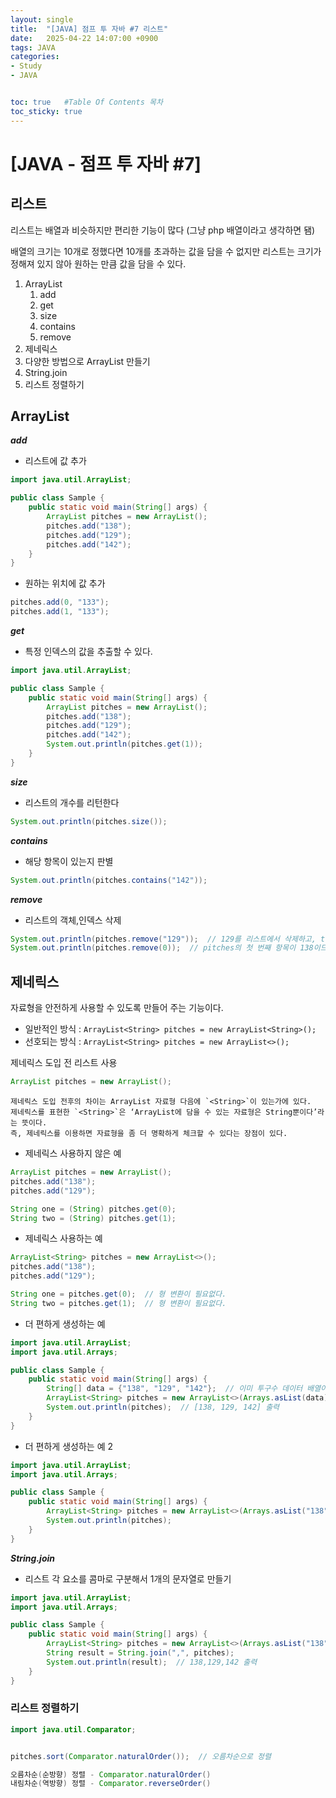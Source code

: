 ```yaml
---
layout: single
title:  "[JAVA] 점프 투 자바 #7 리스트"
date:   2025-04-22 14:07:00 +0900
tags: JAVA
categories:
- Study
- JAVA


toc: true   #Table Of Contents 목차
toc_sticky: true
---
```

# [JAVA - 점프 투 자바 #7] 

## 리스트

리스트는 배열과 비슷하지만 편리한 기능이 많다 (그냥 php 배열이라고 생각하면 됌)

배열의 크기는 10개로 정했다면 10개를 초과하는 값을 담을 수 없지만 리스트는 크기가 정해져 있지 않아 원하는 만큼 값을 담을 수 있다.
1. ArrayList
    1. add
    2. get
    3. size
    4. contains
    5. remove
2. 제네릭스
3. 다양한 방법으로 ArrayList 만들기
4. String.join
5. 리스트 정렬하기

## ArrayList

***add***
- 리스트에 값 추가
```java
import java.util.ArrayList;

public class Sample {
    public static void main(String[] args) {
        ArrayList pitches = new ArrayList();
        pitches.add("138");
        pitches.add("129");
        pitches.add("142");
    }
}
```
- 원하는 위치에 값 추가
```java
pitches.add(0, "133");
pitches.add(1, "133");
```
***get***
- 특정 인덱스의 값을 추출할 수 있다.
```java
import java.util.ArrayList;

public class Sample {
    public static void main(String[] args) {
        ArrayList pitches = new ArrayList();
        pitches.add("138");
        pitches.add("129");
        pitches.add("142");
        System.out.println(pitches.get(1));
    }
}
```
***size***
- 리스트의 개수를 리턴한다
```java
System.out.println(pitches.size());
```
***contains***
- 해당 항목이 있는지 판별
```java
System.out.println(pitches.contains("142"));
```
***remove***
- 리스트의 객체,인덱스 삭제
```java
System.out.println(pitches.remove("129"));  // 129를 리스트에서 삭제하고, true를 리턴한다.
System.out.println(pitches.remove(0));  // pitches의 첫 번째 항목이 138이므로, 138을 삭제한 뒤 138을 리턴한다.
```

## 제네릭스
자료형을 안전하게 사용할 수 있도록 만들어 주는 기능이다.
- 일반적인 방식 : `ArrayList<String> pitches = new ArrayList<String>();`
- 선호되는 방식 : `ArrayList<String> pitches = new ArrayList<>();`

제네릭스 도입 전 리스트 사용
```JAVA
ArrayList pitches = new ArrayList();
```
```
제네릭스 도입 전후의 차이는 ArrayList 자료형 다음에 `<String>`이 있는가에 있다.
제네릭스를 표현한 `<String>`은 ‘ArrayList에 담을 수 있는 자료형은 String뿐이다’라는 뜻이다.
즉, 제네릭스를 이용하면 자료형을 좀 더 명확하게 체크할 수 있다는 장점이 있다.
```
- 제네릭스 사용하지 않은 예
```java
ArrayList pitches = new ArrayList();
pitches.add("138");
pitches.add("129");

String one = (String) pitches.get(0);
String two = (String) pitches.get(1);
```
- 제네릭스 사용하는 예
```java
ArrayList<String> pitches = new ArrayList<>();
pitches.add("138");
pitches.add("129");

String one = pitches.get(0);  // 형 변환이 필요없다.
String two = pitches.get(1);  // 형 변환이 필요없다.
```
- 더 편하게 생성하는 예
```java
import java.util.ArrayList;
import java.util.Arrays;

public class Sample {
    public static void main(String[] args) {
        String[] data = {"138", "129", "142"};  // 이미 투구수 데이터 배열이 있다.
        ArrayList<String> pitches = new ArrayList<>(Arrays.asList(data));
        System.out.println(pitches);  // [138, 129, 142] 출력
    }
}
```
- 더 편하게 생성하는 예 2
```java
import java.util.ArrayList;
import java.util.Arrays;

public class Sample {
    public static void main(String[] args) {
        ArrayList<String> pitches = new ArrayList<>(Arrays.asList("138", "129", "142"));
        System.out.println(pitches);
    }
}
```
***String.join***
- 리스트 각 요소를 콤마로 구분해서 1개의 문자열로 만들기
```java
import java.util.ArrayList;
import java.util.Arrays;

public class Sample {
    public static void main(String[] args) {
        ArrayList<String> pitches = new ArrayList<>(Arrays.asList("138", "129", "142"));
        String result = String.join(",", pitches);
        System.out.println(result);  // 138,129,142 출력
    }
}
```
### 리스트 정렬하기
```java
import java.util.Comparator;


pitches.sort(Comparator.naturalOrder());  // 오름차순으로 정렬

오름차순(순방향) 정렬 - Comparator.naturalOrder()
내림차순(역방향) 정렬 - Comparator.reverseOrder()
```
